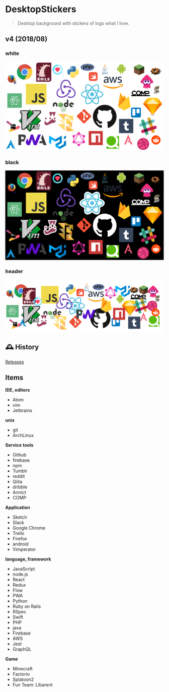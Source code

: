 # DesktopStickers
> Desktop background with stickers of logo what I love.

## v4 (2018/08)
### white
![elzup desktop steckers v4_white](dist/v4/desktop-stechers-w.png)

### black
![elzup desktop steckers v4_white](dist/v4/desktop-stechers-b.png)

### header
![elzup desktop steckers v4_white](dist/v4/desktop-stechers-header-w.png)

## 🕰 History
[Releases](https://github.com/elzup/DesktopStickers/releases)


## Items

**IDE, editors**

* Atom
* vim
* Jetbrains

**unix**

* git
* ArchLinux

**Service tools**

* Github
* firebase
* npm
* Tumblr
* reddit
* Qiita
* dribble
* Annict
* COMP

**Application**

* Sketch
* Slack
* Google Chrome
* Trello
* Firefox
* android
* Vimperator

**language, framework**

* JavaScript
* node.js
* React
* Redux
* Flow
* PWA
* Python
* Ruby on Rails
* RSpec
* Swift
* PHP
* java
* Firebase
* AWS
* Jest
* GraphQL

**Game**

* Minecraft
* Factorio
* Splatoon2
* Fun Team: Libarent
